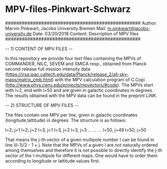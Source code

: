 # MPV-files-Pinkwart-Schwarz

#################################################
Author: Marvin Pinkwart, Jacobs University Bremen
Mail: m.pinkwart@jacobs-university.de
Date: 03/20/2018
Content: Description of MPV files
#################################################

-- 1) CONTENT OF MPV FILES --

In this repository we provide four text files containing the MPVs of COMMANDER, NILC, SEVEM and SMICA resp., obtained from Planck second release full mission intensity data (https://irsa.ipac.caltech.edu/data/Planck/release_2/all-sky-maps/matrix_cmb.html) with the MPV calculation program of C.Copi (http://www.phys.cwru.edu/projects/mpvectors/#code). The MPVs start with l=2, end with l=50 and are given in galactic coordinates in degrees. The results obtained with the MPV data can be found in the preprint $LINK$.

-- 2) STRUCTURE OF MPV FILES --

The files contain one MPV per line, given in galactic coordinates (longitude,lattitude) in degrees. The structure is as follows: 

l=2, j=1
l=2, j=2
l=3, j=1
l=3, j=2
l=3, j=3
...
...
...
l=50, j=49
l=50, j=50

That means the j-th vector of a given multipole number l can be found in line l(l-1)/2 - 1 + j. Note that the MPVs of a given l are not naturally ordered among themselves and therefore it is not possible to directly identify the j-th vector of the l-multipole for different maps. One would have to order them according to longitude or lattitude values first.

